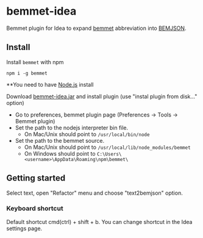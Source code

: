 # bemmet-idea
Bemmet plugin for Idea to expand [bemmet](https://github.com/tadatuta/bemmet) abbreviation into [BEMJSON](https://en.bem.info/technology/bemjson/).

## Install

Install `bemmet` with npm
```
npm i -g bemmet
```

**You need to have [Node.js](http://nodejs.org) install

Download [bemmet-idea.jar](https://github.com/amel-true/bemmet-idea/raw/master/bemmet-idea.jar) and install plugin (use "instal plugin from disk..." option)

* Go to preferences, bemmet plugin page (Preferences -> Tools -> Bemmet plugin)
* Set the path to the nodejs interpreter bin file. 
  * On Mac/Unix should point to ```/usr/local/bin/node```
* Set the path to the bemmet source.
  * On Mac/Unix should point to ```/usr/local/lib/node_modules/bemmet```
  * On Windows should point to  ```C:\Users\<username>\AppData\Roaming\npm\bemmet\```

## Getting started

Select text, open "Refactor" menu and choose "text2bemjson" option.

### Keyboard shortcut

Default shortcut cmd(ctrl) + shift + b. You can change shortcut in the Idea settings page.

